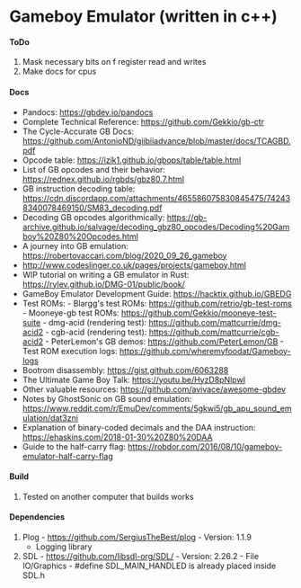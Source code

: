 # Gameboy Emulator (written in c++)

#### ToDo
1. Mask necessary bits on f register read and writes
2. Make docs for cpus

#### Docs
- Pandocs: https://gbdev.io/pandocs
- Complete Technical Reference: https://github.com/Gekkio/gb-ctr
- The Cycle-Accurate GB Docs: https://github.com/AntonioND/giibiiadvance/blob/master/docs/TCAGBD.pdf
- Opcode table: https://izik1.github.io/gbops/table/table.html
- List of GB opcodes and their behavior: https://rednex.github.io/rgbds/gbz80.7.html
- GB instruction decoding table: https://cdn.discordapp.com/attachments/465586075830845475/742438340078469150/SM83_decoding.pdf
- Decoding GB opcodes algorithmically: https://gb-archive.github.io/salvage/decoding_gbz80_opcodes/Decoding%20Gamboy%20Z80%20Opcodes.html
- A journey into GB emulation: https://robertovaccari.com/blog/2020_09_26_gameboy
- http://www.codeslinger.co.uk/pages/projects/gameboy.html
- WIP tutorial on writing a GB emulator in Rust: https://rylev.github.io/DMG-01/public/book/
- GameBoy Emulator Development Guide: https://hacktix.github.io/GBEDG
- Test ROMs:
        - Blargg's test ROMs: https://github.com/retrio/gb-test-roms
        - Mooneye-gb test ROMs: https://github.com/Gekkio/mooneye-test-suite
        - dmg-acid (rendering test): https://github.com/mattcurrie/dmg-acid2
        - cgb-acid (rendering test): https://github.com/mattcurrie/cgb-acid2
        - PeterLemon's GB demos: https://github.com/PeterLemon/GB
        - Test ROM execution logs: https://github.com/wheremyfoodat/Gameboy-logs
- Bootrom disassembly: https://gist.github.com/6063288
- The Ultimate Game Boy Talk: https://youtu.be/HyzD8pNlpwI
- Other valuable resources: https://github.com/avivace/awesome-gbdev
- Notes by GhostSonic on GB sound emulation: https://www.reddit.com/r/EmuDev/comments/5gkwi5/gb_apu_sound_emulation/dat3zni
- Explanation of binary-coded decimals and the DAA instruction: https://ehaskins.com/2018-01-30%20Z80%20DAA
- Guide to the half-carry flag: https://robdor.com/2016/08/10/gameboy-emulator-half-carry-flag

#### Build
1. Tested on another computer that builds works

#### Dependencies
1. Plog - https://github.com/SergiusTheBest/plog
        - Version: 1.1.9
	- Logging library
2. SDL - https://github.com/libsdl-org/SDL/
        - Version: 2.26.2
        - File IO/Graphics
        - #define SDL_MAIN_HANDLED is already placed inside SDL.h